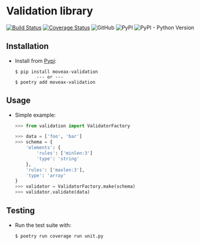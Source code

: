 # Validation library
[![Build Status](https://travis-ci.com/moveaxlab/validation-py.svg?branch=master)](https://travis-ci.com/moveaxlab/validation-py)
[![Coverage Status](https://coveralls.io/repos/github/moveaxlab/validation-py/badge.svg?branch=master)](https://coveralls.io/github/moveaxlab/validation-py?branch=master)
![GitHub](https://img.shields.io/github/license/moveaxlab/validation-py.svg)
![PyPI](https://img.shields.io/pypi/v/moveax-validation.svg?style=popout)
![PyPI - Python Version](https://img.shields.io/pypi/pyversions/moveax-validation.svg)

## Installation
- Install from [Pypi](https://pypi.org/project/moveax-validation/):

    ```console
    $ pip install moveax-validation
            --- or ---
    $ poetry add moveax-validation
    ```

## Usage
- Simple example:

    ```python
    >>> from validation import ValidatorFactory

    >>> data = ['foo', 'bar']
    >>> schema = {
        'elements': {
            'rules': ['minlen:3']
            'type': 'string'
        },
        'rules': ['maxlen:3'],
        'type': 'array'
    }
    >>> validator = ValidatorFactory.make(schema)
    >>> validator.validate(data)
    ```

## Testing
- Run the test suite with:

    ```console
    $ poetry run coverage run unit.py
    ```
